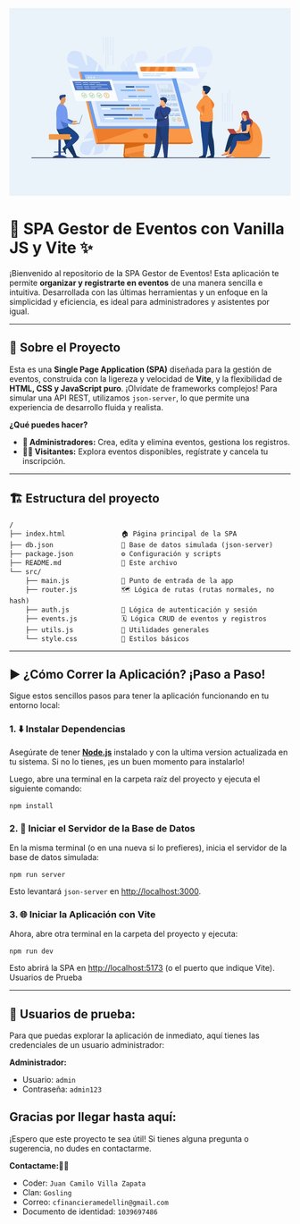 ![logo](https://github.com/juanvilla05/SPA-with-JavaScript-and-Vite/blob/64e8f373f88a7c503937919574a3eba1148961e4/6661.jpg)
# 🚀 SPA Gestor de Eventos con Vanilla JS y Vite ✨

¡Bienvenido al repositorio de la SPA Gestor de Eventos! Esta aplicación te permite **organizar y registrarte en eventos** de una manera sencilla e intuitiva. Desarrollada con las últimas herramientas y un enfoque en la simplicidad y eficiencia, es ideal para administradores y asistentes por igual.

---

## 🌟 Sobre el Proyecto

Esta es una **Single Page Application (SPA)** diseñada para la gestión de eventos, construida con la ligereza y velocidad de **Vite**, y la flexibilidad de **HTML, CSS y JavaScript puro**. ¡Olvídate de frameworks complejos! Para simular una API REST, utilizamos `json-server`, lo que permite una experiencia de desarrollo fluida y realista.

**¿Qué puedes hacer?**

* **👥 Administradores:** Crea, edita y elimina eventos, gestiona los registros.
* **🙋‍♀️ Visitantes:** Explora eventos disponibles, regístrate y cancela tu inscripción.
---


## 🏗️ Estructura del proyecto

```
/
├── index.html              🏠 Página principal de la SPA
├── db.json                 💾 Base de datos simulada (json-server)
├── package.json            ⚙️ Configuración y scripts
├── README.md               📄 Este archivo
└── src/
    ├── main.js             🚦 Punto de entrada de la app
    ├── router.js           🗺️ Lógica de rutas (rutas normales, no hash)
    ├── auth.js             🔐 Lógica de autenticación y sesión
    ├── events.js           🗓️ Lógica CRUD de eventos y registros
    ├── utils.js            🧰 Utilidades generales
    └── style.css           🎨 Estilos básicos
```
---

## ▶️ ¿Cómo Correr la Aplicación? ¡Paso a Paso!

Sigue estos sencillos pasos para tener la aplicación funcionando en tu entorno local:

### 1. ⬇️ Instalar Dependencias

Asegúrate de tener [**Node.js**](https://nodejs.org/) instalado y con la ultima version actualizada en tu sistema. Si no lo tienes, ¡es un buen momento para instalarlo!

Luego, abre una terminal en la carpeta raíz del proyecto y ejecuta el siguiente comando:
```
npm install
```
### 2. 🚀 Iniciar el Servidor de la Base de Datos

En la misma terminal (o en una nueva si lo prefieres), inicia el servidor de la base de datos simulada:
```
npm run server
```
Esto levantará `json-server` en [http://localhost:3000](http://localhost:3000).
### 3. 🌐 Iniciar la Aplicación con Vite

Ahora, abre otra terminal en la carpeta del proyecto y ejecuta:
```
npm run dev
```
Esto abrirá la SPA en [http://localhost:5173](http://localhost:5173) (o el puerto que indique Vite).
 Usuarios de Prueba

---

## 🔑 Usuarios de prueba:
Para que puedas explorar la aplicación de inmediato, aquí tienes las credenciales de un usuario administrador:

**Administrador:**

  - Usuario: ```admin```
  - Contraseña: ```admin123```

## Gracias por llegar hasta aquí:
¡Espero que este proyecto te sea útil! Si tienes alguna pregunta o sugerencia, no dudes en contactarme.

**Contactame:👩‍💻**

  - Coder: ```Juan Camilo Villa Zapata```
  - Clan: ```Gosling```
  - Correo: ```cfinancieramedellin@gmail.com```
  - Documento de identidad: ```1039697486```

